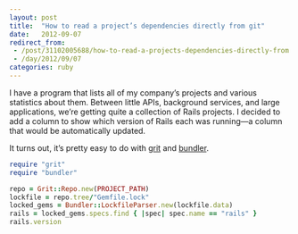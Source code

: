 ```yaml
---
layout: post
title:  "How to read a project’s dependencies directly from git"
date:   2012-09-07
redirect_from:
 - /post/31102005688/how-to-read-a-projects-dependencies-directly-from
 - /day/2012/09/07
categories: ruby
---
```


I have a program that lists all of my company’s projects and various statistics about them. Between little APIs, background services, and large applications, we’re getting quite a collection of Rails projects. I decided to add a column to show which version of Rails each was running—a column that would be automatically updated.

It turns out, it’s pretty easy to do with [grit](https://github.com/mojombo/grit) and [bundler](https://github.com/bundler/bundler).

```ruby
require "grit"
require "bundler"

repo = Grit::Repo.new(PROJECT_PATH)
lockfile = repo.tree/"Gemfile.lock"
locked_gems = Bundler::LockfileParser.new(lockfile.data)
rails = locked_gems.specs.find { |spec| spec.name == "rails" }
rails.version
```
